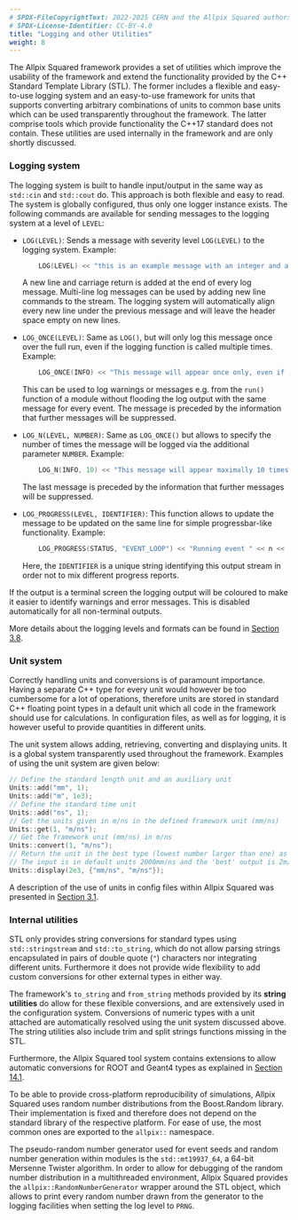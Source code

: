 ```yaml
---
# SPDX-FileCopyrightText: 2022-2025 CERN and the Allpix Squared authors
# SPDX-License-Identifier: CC-BY-4.0
title: "Logging and other Utilities"
weight: 8
---
```


The Allpix Squared framework provides a set of utilities which improve the usability of the framework and extend the
functionality provided by the C++ Standard Template Library (STL). The former includes a flexible and easy-to-use logging
system and an easy-to-use framework for units that supports converting arbitrary combinations of units to common base units
which can be used transparently throughout the framework. The latter comprise tools which provide functionality the C++17
standard does not contain. These utilities are used internally in the framework and are only shortly discussed.

### Logging system

The logging system is built to handle input/output in the same way as `std::cin` and `std::cout` do. This approach is both
flexible and easy to read. The system is globally configured, thus only one logger instance exists. The following
commands are available for sending messages to the logging system at a level of `LEVEL`:

* `LOG(LEVEL)`:
  Sends a message with severity level `LOG(LEVEL)` to the logging system. Example:

  ```cpp
      LOG(LEVEL) << "this is an example message with an integer and a double " << 1 << 2.0;
  ```

  A new line and carriage return is added at the end of every log message. Multi-line log messages can be used by adding
  new line commands to the stream. The logging system will automatically align every new line under the previous message
  and will leave the header space empty on new lines.

* `LOG_ONCE(LEVEL)`:
  Same as `LOG()`, but will only log this message once over the full run, even if the logging function is called multiple
  times. Example:

  ```cpp
      LOG_ONCE(INFO) << "This message will appear once only, even if present in every event...";
  ```

  This can be used to log warnings or messages e.g. from the `run()` function of a module without flooding the log output
  with the same message for every event. The message is preceded by the information that further messages will be
  suppressed.

* `LOG_N(LEVEL, NUMBER)`:
  Same as `LOG_ONCE()` but allows to specify the number of times the message will be logged via the additional parameter
  `NUMBER`. Example:

  ```cpp
      LOG_N(INFO, 10) << "This message will appear maximally 10 times throughout the run.";
  ```

  The last message is preceded by the information that further messages will be suppressed.

* `LOG_PROGRESS(LEVEL, IDENTIFIER)`:
  This function allows to update the message to be updated on the same line for simple progressbar-like functionality.
  Example:

  ```cpp
      LOG_PROGRESS(STATUS, "EVENT_LOOP") << "Running event " << n << " of " << number_of_events;
  ```

  Here, the `IDENTIFIER` is a unique string identifying this output stream in order not to mix different progress reports.

If the output is a terminal screen the logging output will be coloured to make it easier to identify warnings and error
messages. This is disabled automatically for all non-terminal outputs.

More details about the logging levels and formats can be found in
[Section 3.8](../03_getting_started/08_logging_and_verbosity.md).

### Unit system

Correctly handling units and conversions is of paramount importance. Having a separate C++ type for every unit would however
be too cumbersome for a lot of operations, therefore units are stored in standard C++ floating point types in a default unit
which all code in the framework should use for calculations. In configuration files, as well as for logging, it is however
useful to provide quantities in different units.

The unit system allows adding, retrieving, converting and displaying units. It is a global system transparently used
throughout the framework. Examples of using the unit system are given below:

```cpp
// Define the standard length unit and an auxiliary unit
Units::add("mm", 1);
Units::add("m", 1e3);
// Define the standard time unit
Units::add("ns", 1);
// Get the units given in m/ns in the defined framework unit (mm/ns)
Units::get(1, "m/ns");
// Get the framework unit (mm/ns) in m/ns
Units::convert(1, "m/ns");
// Return the unit in the best type (lowest number larger than one) as string.
// The input is in default units 2000mm/ns and the 'best' output is 2m/ns (string)
Units::display(2e3, {"mm/ns", "m/ns"});
```

A description of the use of units in config files within Allpix Squared was presented in
[Section 3.1](../03_getting_started/01_configuration_files.md#parsing-types-and-units).

### Internal utilities

STL only provides string conversions for standard types using `std::stringstream` and `std::to_string`, which do not allow
parsing strings encapsulated in pairs of double quote (`"`) characters nor integrating different units. Furthermore it does
not provide wide flexibility to add custom conversions for other external types in either way.

The framework's `to_string` and `from_string` methods provided by its **string utilities** do allow for these flexible
conversions, and are extensively used in the configuration system. Conversions of numeric types with a unit attached are
automatically resolved using the unit system discussed above. The string utilities also include trim and split strings
functions missing in the STL.

Furthermore, the Allpix Squared tool system contains extensions to allow automatic conversions for ROOT and Geant4 types as
explained in [Section 14.1](../14_additional/01_tools.md#root-and-geant4-utilities).

To be able to provide cross-platform reproducibility of simulations, Allpix Squared uses random number distributions from the
Boost.Random library. Their implementation is fixed and therefore does not depend on the standard library of the respective
platform. For ease of use, the most common ones are exported to the `allpix::` namespace.

The pseudo-random number generator used for event seeds and random number generation within modules is the `std::mt19937_64`,
a 64-bit Mersenne Twister algorithm. In order to allow for debugging of the random number distribution in a multithreaded
environment, Allpix Squared provides the `allpix::RandomNumberGenerator` wrapper around the STL object, which allows to
print every random number drawn from the generator to the logging facilities when setting the log level to `PRNG`.
